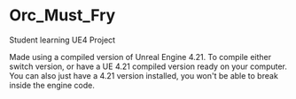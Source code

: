 # Orc_Must_Fry
Student learning UE4 Project

Made using a compiled version of Unreal Engine 4.21.
To compile either switch version, or have a UE 4.21 compiled version ready on your computer.
You can also just have a 4.21 version installed, you won't be able to break inside the engine code.
